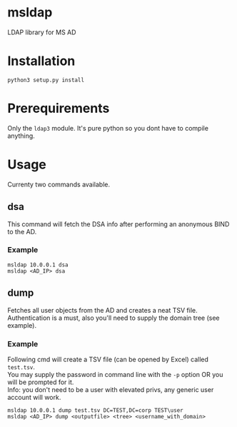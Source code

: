 # msldap
LDAP library for MS AD

# Installation
`python3 setup.py install`

# Prerequirements
Only the `ldap3` module. It's pure python so you dont have to compile anything.

# Usage
Currenty two commands available.
## dsa
This command will fetch the DSA info after performing an anonymous BIND to the AD.
### Example
`msldap 10.0.0.1 dsa`  
`msldap <AD_IP> dsa`

## dump
Fetches all user objects from the AD and creates a neat TSV file.  
Authentication is a must, also you'll need to supply the domain tree (see example).

### Example
Following cmd will create a TSV file (can be opened by Excel) called `test.tsv`.  
You may supply the password in command line with the `-p` option OR you will be prompted for it.   
Info: you don't need to be a user with elevated privs, any generic user account will work.

`msldap 10.0.0.1 dump test.tsv DC=TEST,DC=corp TEST\user`  
`msldap <AD_IP> dump <outputfile> <tree> <username_with_domain>`

